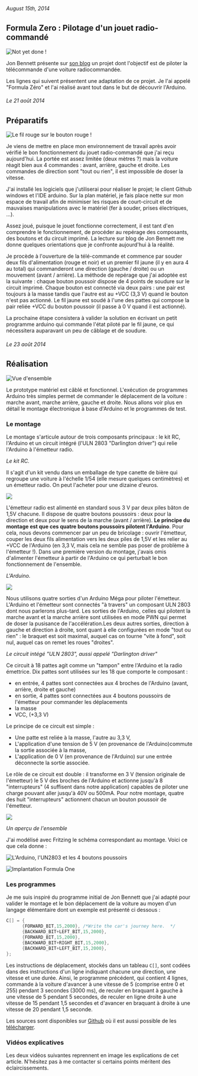 ###### August 15th, 2014

Formula Zero : Pilotage d'un jouet radio-commandé
------------------------

![](http://upload.wikimedia.org/wikipedia/en/thumb/1/1c/Car_collection.jpg/300px-Car_collection.jpg "Not yet done !")

Jon Bennett présente sur [son blog](http://www.jbprojects.net/articles/programmable-rc/) un projet dont l'objectif est de piloter la télécommande d'une voiture radiocommandée. 

Les lignes qui suivent présentent une adaptation de ce projet. Je l'ai appelé "Formula Zéro" et l'ai réalisé avant tout dans le but de découvrir l'Arduino.

###### Le 21 août 2014
Préparatifs
------------------------

![](..\assets\IMG_20140821_203122.jpg "Le fil rouge sur le bouton rouge !")


Je viens de mettre en place mon environnement de travail après avoir vérifié le bon fonctionnement du jouet radio-commandé que j'ai reçu aujourd'hui. La portée est assez limitée (deux mètres ?) mais la voiture réagit bien aux 4 commandes : avant, arrière, gauche et droite. Les commandes de direction sont "tout ou rien", il est impossible de doser la vitesse.

J'ai installé les logiciels que j'utiliserai pour réaliser le projet; le client Github windows et l'IDE arduino. Sur la plan matériel, je fais place nette sur mon espace de travail afin de minimiser les risques de court-circuit et de mauvaises manipulations avec le matériel (fer à souder, prises électriques, ...). 

Assez joué, puisque le jouet fonctionne correctement, il est tant d'en comprendre le fonctionnement, de procéder au repérage des composants, des boutons et du circuit imprimé. La lecture sur blog de Jon Bennett me donne quelques orientations que je confronte aujourd'hui à la réalité.

Je procède à l'ouverture de la télé-commande et commence par souder deux fils d'alimentation (rouge et noir) et un premier fil jaune (il y en aura 4 au total) qui commanderont une direction (gauche / droite) ou un mouvement (avant / arrière). La méthode de repérage que j'ai adoptée est la suivante : chaque bouton poussoir dispose de 4 points de soudure sur le circuit imprimé. Chaque bouton est connecté via deux pairs : une pair est toujours à la masse tandis que l'autre est au +VCC (3,3 V) quand le bouton n'est pas actionné. Le fil jaune est soudé à l'une des pattes qui compose la pair reliée +VCC du bouton poussoir (il passe à 0 V quand il est actionné).

La prochaine étape consistera à valider la solution en écrivant un petit programme arduino qui commande l'état piloté par le fil jaune, ce qui nécessitera auparavant un peu de câblage et de soudure.

###### Le 23 août 2014
Réalisation
------------------------

![](..\assets\IMG_20140823_102706.jpg "Vue d'ensemble")

Le prototype matériel est câblé et fonctionnel. L'exécution de programmes Arduino très simples permet de commander le déplacement de la voiture : marche avant, marche arrière, gauche et droite. Nous allons voir plus en détail le montage électronique à base d'Arduino et le programmes de test.

### Le montage ###

Le montage s'articule autour de trois composants principaux : le kit RC, l'Arduino et un circuit intégré (l'ULN 2803 "Darlington driver") qui relie l'Arduino à l'émetteur radio. 

*Le kit RC.*

Il s'agit d'un kit vendu dans un emballage de type canette de bière qui regroupe une voiture à l'échelle 1/54 (elle mesure quelques centimètres) et un émetteur radio. On peut l'acheter pour une dizaine d'euros.


<a href="http://www.amazon.fr/gp/product/B00FFRXZIW/ref=as_li_tl?ie=UTF8&camp=1642&creative=19458&creativeASIN=B00FFRXZIW&linkCode=as2&tag=farcy.me-21"><img border="0" src="http://ws-eu.amazon-adsystem.com/widgets/q?_encoding=UTF8&ASIN=B00FFRXZIW&Format=_SL160_&ID=AsinImage&MarketPlace=FR&ServiceVersion=20070822&WS=1&tag=farcy.me-21" ></a><img src="http://ir-fr.amazon-adsystem.com/e/ir?t=farcy.me-21&l=as2&o=8&a=B00FFRXZIW" width="1" height="1" border="0" alt="" style="border:none !important; margin:0px !important;" />

L'émetteur radio est alimenté en standard sous 3 V par deux piles bâton de 1,5V chacune. Il dispose de quatre boutons poussoirs : deux pour la direction et deux pour le sens de la marche (avant / arrière). **Le principe du montage est que ces quatre boutons poussoirs pilotent l'Arduino**. Pour cela, nous devons commencer par un peu de bricolage : ouvrir l'émetteur, couper les deux fils alimentation vers les deux piles de 1,5V et les relier au +VCC de l'Arduino (en 3,3 V, mais cela ne semble pas poser de problème à l'émetteur !). Dans une première version du montage, j'avais omis d'alimenter l'émetteur à partir de l'Arduino ce qui perturbait le bon fonctionnement de l'ensemble.


*L'Arduino.*

<a href="http://www.amazon.fr/gp/product/B00CF2REXC/ref=as_li_tl?ie=UTF8&camp=1642&creative=19458&creativeASIN=B00CF2REXC&linkCode=as2&tag=presqriensurp-21"><img border="0" src="http://ws-eu.amazon-adsystem.com/widgets/q?_encoding=UTF8&ASIN=B00CF2REXC&Format=_SL160_&ID=AsinImage&MarketPlace=FR&ServiceVersion=20070822&WS=1&tag=presqriensurp-21" ></a><img src="http://ir-fr.amazon-adsystem.com/e/ir?t=presqriensurp-21&l=as2&o=8&a=B00CF2REXC" width="1" height="1" border="0" alt="" style="border:none !important; margin:0px !important;" />

Nous utilisons quatre sorties d'un Arduino Méga pour piloter l'émetteur. L'Arduino et l'émetteur sont connectés "à travers" un composant ULN 2803 dont nous parlerons plus-tard. Les sorties de l'Arduino, celles qui pilotent la marche avant et la marche arrière sont utilisées en mode PWN qui permet de doser la pusisance de l'accélération.Les deux autres sorties, direction à gauche et direction à droite, sont quant à elle configurées en mode "tout ou rien" : le braquet est soit maximal, auquel cas on tourne "vite à fond", soit nul, auquel cas on remet les roues "droites".  


*Le circuit intégé "ULN 2803", aussi appelé "Darlington driver"*

Ce circuit à 18 pattes agit comme un "tampon" entre l'Arduino et la radio émettrice. Dix pattes sont utilisées sur les 18 que comporte le composant :
- en entrée, 4 pattes sont connectées aux 4 broches de l'Arduino (avant, arrière, droite et gauche)
- en sortie, 4 pattes sont connectées aux 4 boutons poussoirs de l'émetteur pour commander les déplacements
- la masse
- VCC, (+3,3 V)   

Le principe de ce circuit est simple :
- Une patte est reliée à la masse, l'autre au 3,3 V,
- L'application d'une tension de 5 V (en provenance de l'Arduino)commute la sortie associée à la masse, 
- L'application de 0 V (en provenance de l'Arduino) sur une entrée déconnecte la sortie associée.

Le rôle de ce circuit est double : il transforme en 3 V (tension originale de l'émetteur) le 5 V des broches de l'Arduino et actionne jusqu'à 8 "interrupteurs" (4 suffisent dans notre application) capables de piloter une charge pouvant aller jusqu'à 40V ou 500mA. Pour notre montage, quatre des huit "interrupteurs" actionnent chacun un bouton poussoir de l'émetteur.
 
<a href="http://www.amazon.fr/gp/product/B00JWHW0KU/ref=as_li_tl?ie=UTF8&camp=1642&creative=19458&creativeASIN=B00JWHW0KU&linkCode=as2&tag=presqriensurp-21"><img border="0" src="http://ws-eu.amazon-adsystem.com/widgets/q?_encoding=UTF8&ASIN=B00JWHW0KU&Format=_SL160_&ID=AsinImage&MarketPlace=FR&ServiceVersion=20070822&WS=1&tag=presqriensurp-21" ></a><img src="http://ir-fr.amazon-adsystem.com/e/ir?t=presqriensurp-21&l=as2&o=8&a=B00JWHW0KU" width="1" height="1" border="0" alt="" style="border:none !important; margin:0px !important;" />

*Un aperçu de l'ensemble*

J'ai modélisé avec Fritzing le schéma correspondant au montage. Voici ce que cela donne :

![](..\assets\FormulaOne_bb.png "L'Arduino, l'UN2803 et les 4 boutons poussoirs ")

![](..\assets\FormulaOne_schéma.png "Implantation Formula One ")


### Les programmes ###

Je me suis inspiré du programme initial de Jon Bennett que j'ai adapté pour valider le montage et le bon déplacement de la voiture au moyen d'un langage élémentaire dont un exemple est présenté ci dessous :

```cpp
C[] = {
      {FORWARD_BIT,15,2000}, /*Write the car's journey here.  */
      {BACKWARD_BIT+LEFT_BIT,15,2000},
      {FORWARD_BIT,15,2000},   
      {BACKWARD_BIT+RIGHT_BIT,15,2000}, 
      {BACKWARD_BIT+LEFT_BIT,15,2000}, 
};
```
Les instructions de déplacement, stockés dans un tableau `C[]`, sont codées dans des instructions d'un ligne indiquant chacune une direction, une vitesse et une durée. Ainsi, le programme précédent, qui contient 4 lignes, commande à la voiture d'avancer à une vitesse de 5 (comprise entre 0 et 255) pendant 3 secondes (3000 ms), de reculer en braquant à gauche à une vitesse de 5 pendant 5 secondes, de reculer en ligne droite à une vitesse de 15 pendant 1,5 secondes et d'avancer en braquant à droite à une vitesse de 20 pendant 1,5 seconde. 

Les sources sont disponibles sur [Github](https://github.com/vfarcy/InterRCCar.git) où il est aussi possible de les [télécharger](https://github.com/vfarcy/InterRCCar/archive/master.zip). 

### Vidéos explicatives ###

Les deux vidéos suivantes reprennent en image les explications de cet article. N'hésitez pas à me contacter si certains points méritent des éclaircissements.

